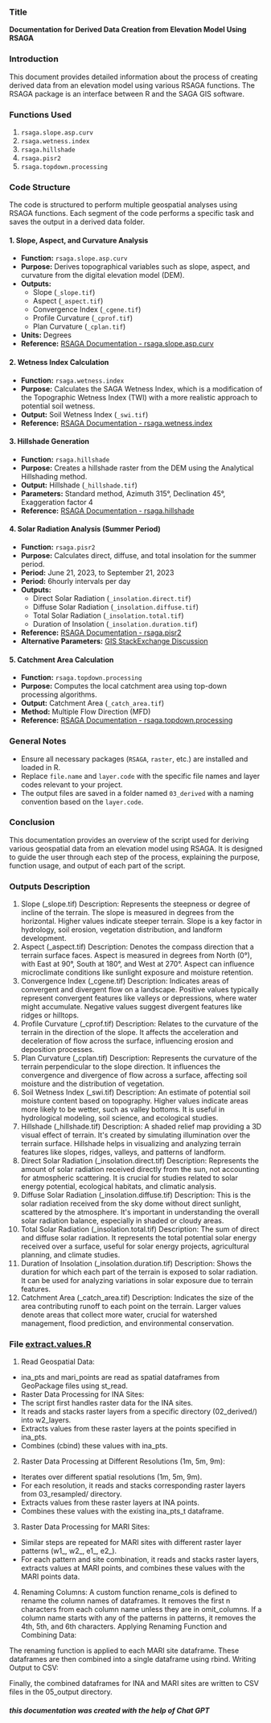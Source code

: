 
### Title
**Documentation for Derived Data Creation from Elevation Model Using RSAGA**

### Introduction
This document provides detailed information about the process of creating derived data from an elevation model using various RSAGA functions. The RSAGA package is an interface between R and the SAGA GIS software.

### Functions Used
1. `rsaga.slope.asp.curv`
2. `rsaga.wetness.index`
3. `rsaga.hillshade`
4. `rsaga.pisr2`
5. `rsaga.topdown.processing`

### Code Structure
The code is structured to perform multiple geospatial analyses using RSAGA functions. Each segment of the code performs a specific task and saves the output in a derived data folder.

#### 1. Slope, Aspect, and Curvature Analysis
- **Function:** `rsaga.slope.asp.curv`
- **Purpose:** Derives topographical variables such as slope, aspect, and curvature from the digital elevation model (DEM).
- **Outputs:** 
  - Slope (`_slope.tif`)
  - Aspect (`_aspect.tif`)
  - Convergence Index (`_cgene.tif`)
  - Profile Curvature (`_cprof.tif`)
  - Plan Curvature (`_cplan.tif`)
- **Units:** Degrees
- **Reference:** [RSAGA Documentation - rsaga.slope.asp.curv](https://www.rdocumentation.org/packages/RSAGA/versions/1.4.0/topics/rsaga.slope.asp.curv)

#### 2. Wetness Index Calculation
- **Function:** `rsaga.wetness.index`
- **Purpose:** Calculates the SAGA Wetness Index, which is a modification of the Topographic Wetness Index (TWI) with a more realistic approach to potential soil wetness.
- **Output:** Soil Wetness Index (`_swi.tif`)
- **Reference:** [RSAGA Documentation - rsaga.wetness.index](https://www.rdocumentation.org/packages/RSAGA/versions/1.4.0/topics/rsaga.wetness.index)

#### 3. Hillshade Generation
- **Function:** `rsaga.hillshade`
- **Purpose:** Creates a hillshade raster from the DEM using the Analytical Hillshading method.
- **Output:** Hillshade (`_hillshade.tif`)
- **Parameters:** Standard method, Azimuth 315°, Declination 45°, Exaggeration factor 4
- **Reference:** [RSAGA Documentation - rsaga.hillshade](https://www.rdocumentation.org/packages/RSAGA/versions/1.4.0/topics/rsaga.hillshade)

#### 4. Solar Radiation Analysis (Summer Period)
- **Function:** `rsaga.pisr2`
- **Purpose:** Calculates direct, diffuse, and total insolation for the summer period.
- **Period:** June 21, 2023, to September 21, 2023
- **Period:** 6hourly intervals per day
- **Outputs:** 
  - Direct Solar Radiation (`_insolation.direct.tif`)
  - Diffuse Solar Radiation (`_insolation.diffuse.tif`)
  - Total Solar Radiation (`_insolation.total.tif`)
  - Duration of Insolation (`_insolation.duration.tif`)
- **Reference:** [RSAGA Documentation - rsaga.pisr2](https://rdrr.io/github/r-spatial/RSAGA/man/rsaga.pisr2.html)
- **Alternative Parameters:** [GIS StackExchange Discussion](https://gis.stackexchange.com/questions/307426/rsaga-error-using-rsaga-pisr2)

#### 5. Catchment Area Calculation
- **Function:** `rsaga.topdown.processing`
- **Purpose:** Computes the local catchment area using top-down processing algorithms.
- **Output:** Catchment Area (`_catch_area.tif`)
- **Method:** Multiple Flow Direction (MFD)
- **Reference:** [RSAGA Documentation - rsaga.topdown.processing](https://www.rdocumentation.org/packages/RSAGA/versions/1.4.0/topics/rsaga.topdown.processing)

### General Notes
- Ensure all necessary packages (`RSAGA`, `raster`, etc.) are installed and loaded in R.
- Replace `file.name` and `layer.code` with the specific file names and layer codes relevant to your project.
- The output files are saved in a folder named `03_derived` with a naming convention based on the `layer.code`.

### Conclusion
This documentation provides an overview of the script used for deriving various geospatial data from an elevation model using RSAGA. It is designed to guide the user through each step of the process, explaining the purpose, function usage, and output of each part of the script.



### Outputs Description
1. Slope (_slope.tif)
Description: Represents the steepness or degree of incline of the terrain. The slope is measured in degrees from the horizontal. Higher values indicate steeper terrain. Slope is a key factor in hydrology, soil erosion, vegetation distribution, and landform development.
2. Aspect (_aspect.tif)
Description: Denotes the compass direction that a terrain surface faces. Aspect is measured in degrees from North (0°), with East at 90°, South at 180°, and West at 270°. Aspect can influence microclimate conditions like sunlight exposure and moisture retention.
3. Convergence Index (_cgene.tif)
Description: Indicates areas of convergent and divergent flow on a landscape. Positive values typically represent convergent features like valleys or depressions, where water might accumulate. Negative values suggest divergent features like ridges or hilltops.
4. Profile Curvature (_cprof.tif)
Description: Relates to the curvature of the terrain in the direction of the slope. It affects the acceleration and deceleration of flow across the surface, influencing erosion and deposition processes.
5. Plan Curvature (_cplan.tif)
Description: Represents the curvature of the terrain perpendicular to the slope direction. It influences the convergence and divergence of flow across a surface, affecting soil moisture and the distribution of vegetation.
6. Soil Wetness Index (_swi.tif)
Description: An estimate of potential soil moisture content based on topography. Higher values indicate areas more likely to be wetter, such as valley bottoms. It is useful in hydrological modeling, soil science, and ecological studies.
7. Hillshade (_hillshade.tif)
Description: A shaded relief map providing a 3D visual effect of terrain. It's created by simulating illumination over the terrain surface. Hillshade helps in visualizing and analyzing terrain features like slopes, ridges, valleys, and patterns of landform.
8. Direct Solar Radiation (_insolation.direct.tif)
Description: Represents the amount of solar radiation received directly from the sun, not accounting for atmospheric scattering. It is crucial for studies related to solar energy potential, ecological habitats, and climatic analysis.
9. Diffuse Solar Radiation (_insolation.diffuse.tif)
Description: This is the solar radiation received from the sky dome without direct sunlight, scattered by the atmosphere. It's important in understanding the overall solar radiation balance, especially in shaded or cloudy areas.
10. Total Solar Radiation (_insolation.total.tif)
Description: The sum of direct and diffuse solar radiation. It represents the total potential solar energy received over a surface, useful for solar energy projects, agricultural planning, and climate studies.
11. Duration of Insolation (_insolation.duration.tif)
Description: Shows the duration for which each part of the terrain is exposed to solar radiation. It can be used for analyzing variations in solar exposure due to terrain features.
12. Catchment Area (_catch_area.tif)
Description: Indicates the size of the area contributing runoff to each point on the terrain. Larger values denote areas that collect more water, crucial for watershed management, flood prediction, and environmental conservation.


### File  [extract.values.R](extract.values.R)
1. Read Geospatial Data:
* ina_pts and mari_points are read as spatial dataframes from GeoPackage files using st_read.
* Raster Data Processing for INA Sites:
* The script first handles raster data for the INA sites.
* It reads and stacks raster layers from a specific directory (02_derived/) into w2_layers.
* Extracts values from these raster layers at the points specified in ina_pts.
* Combines (cbind) these values with ina_pts.
2. Raster Data Processing at Different Resolutions (1m, 5m, 9m):

* Iterates over different spatial resolutions (1m, 5m, 9m).
* For each resolution, it reads and stacks corresponding raster layers from 03_resampled/ directory.
* Extracts values from these raster layers at INA points.
* Combines these values with the existing ina_pts_t dataframe.

3. Raster Data Processing for MARI Sites:
* Similar steps are repeated for MARI sites with different raster layer patterns (w1_, w2_, e1_, e2_).
* For each pattern and site combination, it reads and stacks raster layers, extracts values at MARI points, and combines these values with the MARI points data.
4. Renaming Columns:
A custom function rename_cols is defined to rename the column names of dataframes.
It removes the first n characters from each column name unless they are in omit_columns.
If a column name starts with any of the patterns in patterns, it removes the 4th, 5th, and 6th characters.
Applying Renaming Function and Combining Data:

The renaming function is applied to each MARI site dataframe.
These dataframes are then combined into a single dataframe using rbind.
Writing Output to CSV:

Finally, the combined dataframes for INA and MARI sites are written to CSV files in the 05_output directory.


##### this documentation was created with the help of Chat GPT
